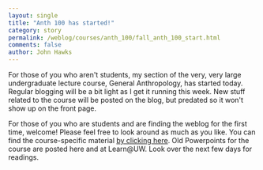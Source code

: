 ```yaml
---
layout: single 
title: "Anth 100 has started!" 
category: story
permalink: /weblog/courses/anth_100/fall_anth_100_start.html
comments: false 
author: John Hawks 
---
```



<p>
For those of you who aren't students, my section of the very, very large undergraduate lecture course, General Anthropology, has started today. Regular blogging will be a bit light as I get it running this week. New stuff related to the course will be posted on the blog, but predated so it won't show up on the front page. 
</p>

<p>
For those of you who are students and are finding the weblog for the first time, welcome! Please feel free to look around as much as you like. You can find the course-specific material <a href="weblog/courses/anth_100/">by clicking here</a>. Old Powerpoints for the course are posted here and at Learn@UW. Look over the next few days for readings. 
</p>

